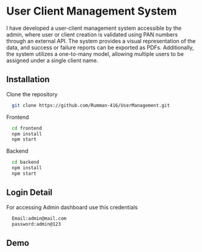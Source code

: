 
# User Client Management System


I have developed a user-client management system accessible by the admin, where user or client creation is validated using PAN numbers through an external API. The system provides a visual representation of the data, and success or failure reports can be exported as PDFs. Additionally, the system utilizes a one-to-many model, allowing multiple users to be assigned under a single client name.


## Installation

Clone the repository
```bash
  git clone https://github.com/Rumman-416/UserManagement.git
```
Frontend
```bash
  cd frontend
  npm install
  npm start
```
Backend
```bash
  cd backend
  npm install
  npm start
```
## Login Detail

For accessing Admin dashboard use this credentials
```bash
  Email:admin@mail.com
  password:admin@123

```
## Demo
